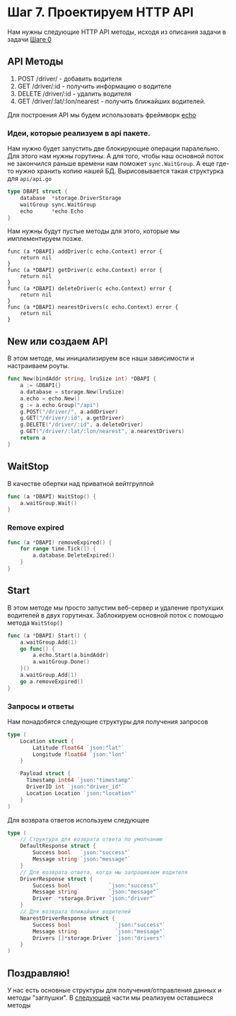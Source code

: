 # Шаг 7. Проектируем HTTP API
Нам нужны следующие HTTP API методы, исходя из описания задачи в задачи [Шаге 0](../step00/README.md)
## API Методы

1. POST /driver/ - добавить водителя
2. GET /driver/:id - получить информацию о водителе
3. DELETE /driver/:id - удалить водителя
4. GET /driver/:lat/:lon/nearest - получить ближайших водителей.

Для построения API мы будем использовать фреймворк [echo](http://echo.labstack.com)

### Идеи, которые реализуем в api пакете.
Нам нужно будет запустить две блокирующие операции паралельно. Для этого нам нужны горутины. А для того, чтобы наш основной поток не закончился раньше времени нам поможет `sync.WaitGroup`. А еще где-то нужно хранить копию нашей БД.
Вырисовывается такая структурка для `api/api.go`
```Go
type DBAPI struct {
	database  *storage.DriverStorage
	waitGroup sync.WaitGroup
	echo      *echo.Echo
}
```

Нам нужны будут пустые методы для этого, которые мы имплементируем позже.

```
func (a *DBAPI) addDriver(c echo.Context) error {
	return nil
}
func (a *DBAPI) getDriver(c echo.Context) error {
	return nil
}
func (a *DBAPI) deleteDriver(c echo.Context) error {
	return nil
}
func (a *DBAPI) nearestDrivers(c echo.Context) error {
	return nil
}
```

## New или создаем API
В этом методе, мы инициализируем все наши зависимости и настраиваем роуты.
```Go
func New(bindAddr string, lruSize int) *DBAPI {
	a := &DBAPI{}
	a.database = storage.New(lruSize)
	a.echo = echo.New()
	g := a.echo.Group("/api")
	g.POST("/driver/", a.addDriver)
	g.GET("/driver/:id", a.getDriver)
	g.DELETE("/driver/:id", a.deleteDriver)
	g.GET("/driver/:lat/:lon/nearest", a.nearestDrivers)
	return a
}
```

## WaitStop
В качестве обертки над приватной вейтгруппой
```Go
func (a *DBAPI) WaitStop() {
	a.waitGroup.Wait()
}
```

### Remove expired

```Go
func (a *DBAPI) removeExpired() {
	for range time.Tick(1) {
		a.database.DeleteExpired()
	}
}
```

## Start 
В этом методе мы просто запустим веб-сервер и удаление протухших водителей в двух горутинах. Заблокируем основной поток с помощью метода `WaitStop()`

```Go
func (a *DBAPI) Start() {
	a.waitGroup.Add(1)
	go func() {
		a.echo.Start(a.bindAddr)
		a.waitGroup.Done()
	}()
	a.waitGroup.Add(1)
	go a.removeExpired()
}

```

### Запросы и ответы
Нам понадобятся следующие структуры для получения запросов
```Go
type (
    Location struct {
        Latitude float64 `json:"lat"`
        Longitude float64 `json:"lon"`
    }

    Payload struct {
      Timestamp int64 `json:"timestamp"`
      DriverID int `json:"driver_id"`
      Location Location `json:"location"`
    }
)
```
Для возврата ответов используем следующее
```Go
type (
	// Структура для возврата ответа по умолчанию
	DefaultResponse struct {
		Success bool   `json:"success"`
		Message string `json:"message"`
	}
	// Для возврата ответа, когда мы запрашиваем водителя
	DriverResponse struct {
		Success bool            `json:"success"`
		Message string          `json:"message"`
		Driver  *storage.Driver `json:"driver"`
	}
	// Для возврата ближайших водителей
	NearestDriverResponse struct {
		Success bool              `json:"success"`
		Message string            `json:"message"`
		Drivers []*storage.Driver `json:"drivers"`
	}
)
```

## Поздравляю!
У нас есть основные структуры для получения/отправления данных и методы "заглушки". В [следующей](../step08/README.md) части мы реализуем оставшиеся методы
